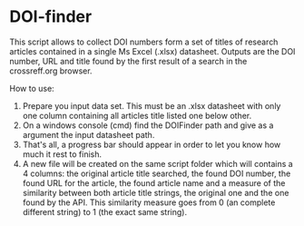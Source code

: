# DOI-finder
This script allows to collect DOI numbers form a set of titles of research articles contained in a single Ms Excel (.xlsx) datasheet. Outputs are the DOI number, URL and title found by the first result of a search in the crossreff.org browser.

How to use:

1. Prepare you input data set. This must be an .xlsx datasheet with only one column containing all articles title listed one below other.
2. On a windows console (cmd) find the DOIFinder path and give as a argument the input datasheet path.
3. That's all, a progress bar should appear in order to let you know how much it rest to finish.
4. A new file will be created on the same script folder which will contains a 4 columns: the original article title searched, the found DOI number, the found URL for the article, the found article name and a measure of the similarity between both article title strings, the original one and the one found by the API. This similarity measure goes from 0 (an complete different string) to 1 (the exact same string).
